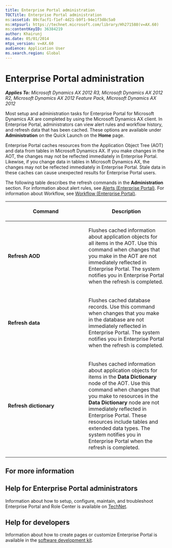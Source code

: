 ```yaml
---
title: Enterprise Portal administration
TOCTitle: Enterprise Portal administration
ms:assetid: 89cfacf1-f1ef-4d21-b9f1-94e1f3d8c5a0
ms:mtpsurl: https://technet.microsoft.com/library/Hh271588(v=AX.60)
ms:contentKeyID: 36384219
author: Khairunj
ms.date: 05/01/2014
mtps_version: v=AX.60
audience: Application User
ms.search.region: Global
---
```


# Enterprise Portal administration 


_**Applies To:** Microsoft Dynamics AX 2012 R3, Microsoft Dynamics AX 2012 R2, Microsoft Dynamics AX 2012 Feature Pack, Microsoft Dynamics AX 2012_

Most setup and administration tasks for Enterprise Portal for Microsoft Dynamics AX are completed by using the Microsoft Dynamics AX client. In Enterprise Portal, administrators can view alert rules and workflow history, and refresh data that has been cached. These options are available under **Administration** on the Quick Launch on the **Home** page.

Enterprise Portal caches resources from the Application Object Tree (AOT) and data from tables in Microsoft Dynamics AX. If you make changes in the AOT, the changes may not be reflected immediately in Enterprise Portal. Likewise, if you change data in tables in Microsoft Dynamics AX, the changes may not be reflected immediately in Enterprise Portal. Stale data in these caches can cause unexpected results for Enterprise Portal users.

The following table describes the refresh commands in the **Administration** section. For information about alert rules, see [Alerts (Enterprise Portal)](alerts-enterprise-portal.md). For information about Workflow, see [Workflow (Enterprise Portal)](workflow-enterprise-portal.md).

<table>
<colgroup>
<col style="width: 50%" />
<col style="width: 50%" />
</colgroup>
<thead>
<tr class="header">
<th><p>Command</p></th>
<th><p>Description</p></th>
</tr>
</thead>
<tbody>
<tr class="odd">
<td><p><strong>Refresh AOD</strong></p></td>
<td><p>Flushes cached information about application objects for all items in the AOT. Use this command when changes that you make in the AOT are not immediately reflected in Enterprise Portal. The system notifies you in Enterprise Portal when the refresh is completed.</p></td>
</tr>
<tr class="even">
<td><p><strong>Refresh data</strong></p></td>
<td><p>Flushes cached database records. Use this command when changes that you make in the database are not immediately reflected in Enterprise Portal. The system notifies you in Enterprise Portal when the refresh is completed.</p></td>
</tr>
<tr class="odd">
<td><p><strong>Refresh dictionary</strong></p></td>
<td><p>Flushes cached information about application objects for items in the <strong>Data Dictionary</strong> node of the AOT. Use this command when changes that you make to resources in the <strong>Data Dictionary</strong> node are not immediately reflected in Enterprise Portal. These resources include tables and extended data types. The system notifies you in Enterprise Portal when the refresh is completed.</p></td>
</tr>
</tbody>
</table>


## For more information

## Help for Enterprise Portal administrators

Information about how to setup, configure, maintain, and troubleshoot Enterprise Portal and Role Center is available on [TechNet](http://go.microsoft.com/fwlink/?linkid=201018%26clcid=0x409).

## Help for developers

Information about how to create pages or customize Enterprise Portal is available in the [software development kit](http://go.microsoft.com/fwlink/?linkid=210740).

  


